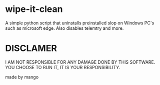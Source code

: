 # wipe-it-clean


A simple python script that uninstalls preinstalled slop on Windows PC's such as microsoft edge. Also disables telemtry and more.
# DISCLAMER
I AM NOT RESPONSIBLE FOR ANY DAMAGE DONE BY THIS SOFTWARE. YOU CHOOSE TO RUN IT, IT IS YOUR RESPONSIBILITY.









made by mango
